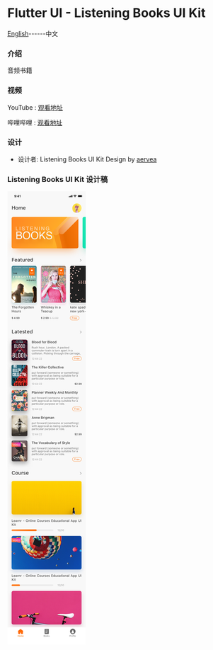 # Flutter UI -  Listening Books UI Kit

[English](README.md)------中文

### 介绍

音频书籍

### 视频

YouTube : [观看地址]()

哔哩哔哩 : [观看地址]()

### 设计 

 - 设计者:  Listening Books UI Kit Design by [aervea](https://www.uplabs.com/posts/listening-books-ui-kit)


### Listening Books UI Kit 设计稿

![00](00.png)




